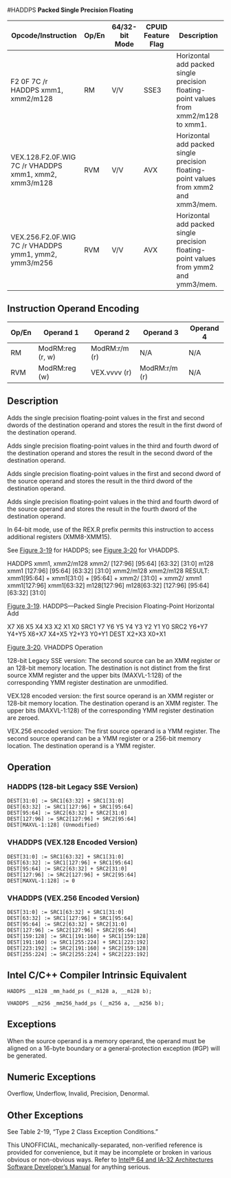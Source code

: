 #HADDPS
**Packed Single Precision Floating**

| Opcode/Instruction                                    | Op/En | 64/32-bit Mode | CPUID Feature Flag | Description                                                                          |
| ----------------------------------------------------- | ----- | -------------- | ------------------ | ------------------------------------------------------------------------------------ |
| F2 0F 7C /r HADDPS xmm1, xmm2/m128                    | RM    | V/V            | SSE3               | Horizontal add packed single precision floating-point values from xmm2/m128 to xmm1. |
| VEX.128.F2.0F.WIG 7C /r VHADDPS xmm1, xmm2, xmm3/m128 | RVM   | V/V            | AVX                | Horizontal add packed single precision floating-point values from xmm2 and xmm3/mem. |
| VEX.256.F2.0F.WIG 7C /r VHADDPS ymm1, ymm2, ymm3/m256 | RVM   | V/V            | AVX                | Horizontal add packed single precision floating-point values from ymm2 and ymm3/mem. |

## Instruction Operand Encoding

| Op/En | Operand 1        | Operand 2     | Operand 3     | Operand 4 |
| ----- | ---------------- | ------------- | ------------- | --------- |
| RM    | ModRM:reg (r, w) | ModRM:r/m (r) | N/A           | N/A       |
| RVM   | ModRM:reg (w)    | VEX.vvvv (r)  | ModRM:r/m (r) | N/A       |

## Description

Adds the single precision floating-point values in the first and second dwords of the destination operand and stores the result in the first dword of the destination operand.

Adds single precision floating-point values in the third and fourth dword of the destination operand and stores the result in the second dword of the destination operand.

Adds single precision floating-point values in the first and second dword of the source operand and stores the result in the third dword of the destination operand.

Adds single precision floating-point values in the third and fourth dword of the source operand and stores the result in the fourth dword of the destination operand.

In 64-bit mode, use of the REX.R prefix permits this instruction to access additional registers (XMM8-XMM15).

See [Figure 3-19](/x86/haddps#fig-3-19) for HADDPS; see [Figure 3-20](/x86/haddps#fig-3-20) for VHADDPS.

HADDPS xmm1, xmm2/m128
xmm2/
[127:96]
[95:64]
[63:32]
[31:0]
m128
xmm1
[127:96]
[95:64]
[63:32]
[31:0]
xmm2/m128
xmm2/m128
RESULT:
xmm1[95:64] +
xmm1[31:0] +
[95:64] + xmm2/
[31:0] + xmm2/
xmm1
xmm1[127:96]
xmm1[63:32]
m128[127:96]
m128[63:32]
[127:96]
[95:64]
[63:32]
[31:0]

[Figure 3-19](/x86/haddps#fig-3-19). HADDPS—Packed Single Precision Floating-Point Horizontal Add

X7 X6 X5 X4 X3 X2 X1 X0
SRC1
Y7 Y6 Y5 Y4 Y3 Y2 Y1 Y0
SRC2
Y6+Y7 Y4+Y5 X6+X7 X4+X5 Y2+Y3 Y0+Y1
DEST
X2+X3 X0+X1

[Figure 3-20](/x86/haddps#fig-3-20). VHADDPS Operation

128-bit Legacy SSE version: The second source can be an XMM register or an 128-bit memory location. The destination is not distinct from the first source XMM register and the upper bits (MAXVL-1:128) of the corresponding YMM register destination are unmodified.

VEX.128 encoded version: the first source operand is an XMM register or 128-bit memory location. The destination operand is an XMM register. The upper bits (MAXVL-1:128) of the corresponding YMM register destination are zeroed.

VEX.256 encoded version: The first source operand is a YMM register. The second source operand can be a YMM register or a 256-bit memory location. The destination operand is a YMM register.

## Operation

### HADDPS (128-bit Legacy SSE Version)

```
DEST[31:0] := SRC1[63:32] + SRC1[31:0]
DEST[63:32] := SRC1[127:96] + SRC1[95:64]
DEST[95:64] := SRC2[63:32] + SRC2[31:0]
DEST[127:96] := SRC2[127:96] + SRC2[95:64]
DEST[MAXVL-1:128] (Unmodified)

```

### VHADDPS (VEX.128 Encoded Version)

```
DEST[31:0] := SRC1[63:32] + SRC1[31:0]
DEST[63:32] := SRC1[127:96] + SRC1[95:64]
DEST[95:64] := SRC2[63:32] + SRC2[31:0]
DEST[127:96] := SRC2[127:96] + SRC2[95:64]
DEST[MAXVL-1:128] := 0

```

### VHADDPS (VEX.256 Encoded Version)

```
DEST[31:0] := SRC1[63:32] + SRC1[31:0]
DEST[63:32] := SRC1[127:96] + SRC1[95:64]
DEST[95:64] := SRC2[63:32] + SRC2[31:0]
DEST[127:96] := SRC2[127:96] + SRC2[95:64]
DEST[159:128] := SRC1[191:160] + SRC1[159:128]
DEST[191:160] := SRC1[255:224] + SRC1[223:192]
DEST[223:192] := SRC2[191:160] + SRC2[159:128]
DEST[255:224] := SRC2[255:224] + SRC2[223:192]

```

## Intel C/C++ Compiler Intrinsic Equivalent

```
HADDPS __m128 _mm_hadd_ps (__m128 a, __m128 b);

```

```
VHADDPS __m256 _mm256_hadd_ps (__m256 a, __m256 b);

```

## Exceptions

When the source operand is a memory operand, the operand must be aligned on a 16-byte boundary or a general-protection exception (#​​​​GP) will be generated.

## Numeric Exceptions

Overflow, Underflow, Invalid, Precision, Denormal.

## Other Exceptions

See Table 2-19, “Type 2 Class Exception Conditions.”

This UNOFFICIAL, mechanically-separated, non-verified reference is provided for convenience, but it may be
incomplete or broken in various obvious or non-obvious
ways. Refer to [Intel® 64 and IA-32 Architectures Software Developer’s Manual](https://software.intel.com/en-us/download/intel-64-and-ia-32-architectures-sdm-combined-volumes-1-2a-2b-2c-2d-3a-3b-3c-3d-and-4) for anything serious.
